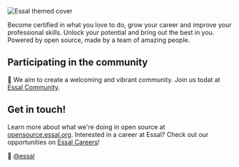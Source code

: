 ![Essal themed cover](https://essal.org/assets/img/cover.png)

Become certified in what you love to do, grow your career and improve your professional skills.
Unlock your potential and bring out the best in you.
Powered by open source, made by a team of amazing people.

## Participating in the community

👤 We aim to create a welcoming and vibrant community. Join us todat at [Essal Community](https://community.essal.org).

## Get in touch!

Learn more about what we're doing in open source at [opensource.essal.org](https://opensource.essal.org).
Interested in a career at Essal? Check out our opportunities on [Essal Careers](https://careers.essal.org/)!

👋  [@essal](https://essal.org)
